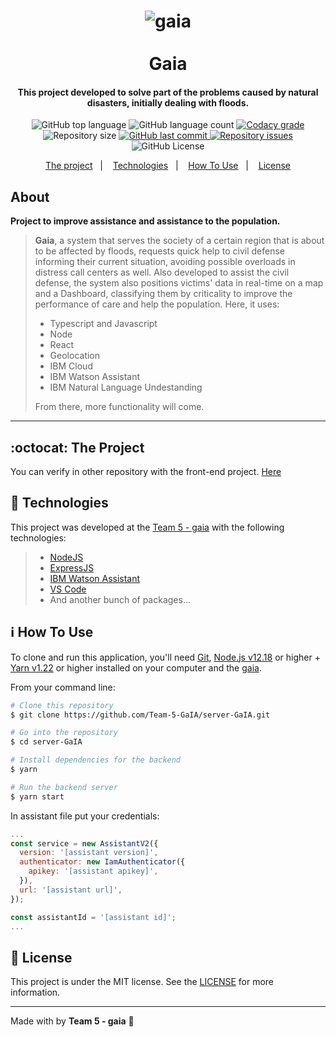 <h1 align="center">
    <img alt="gaia" src="https://res.cloudinary.com/dy7l1wk3y/image/upload/v1595578141/Github_Explorer_y2p07w.gif" />
    <br>
    <br>
    Gaia
    <br>
</h1>

<h4 align="center">
  This project developed to solve part of the problems caused by natural disasters, initially dealing with floods.
</h4>

<p align="center">
  <img alt="GitHub top language" src="https://img.shields.io/github/languages/top/Team-5-GaIA/server-GaIA.svg">

  <img alt="GitHub language count" src="https://img.shields.io/github/languages/count/Team-5-GaIA/server-GaIA.svg">

  <a href="https://www.codacy.com/app/Team-5-GaIA/server-GaIA?utm_source=github.com&amp;utm_medium=referral&amp;utm_content=Team-5-GaIA/server-GaIA&amp;utm_campaign=Badge_Grade">
    <img alt="Codacy grade" src="https://api.codacy.com/project/badge/Grade/691b85e51bf240b997ae6ff82ea41590">
  </a>

  <img alt="Repository size" src="https://img.shields.io/github/repo-size/Team-5-GaIA/server-GaIA.svg">
  <a href="https://github.com/Team-5-GaIA/server-GaIA/commits/master">
    <img alt="GitHub last commit" src="https://img.shields.io/github/last-commit/Team-5-GaIA/server-GaIA.svg">
  </a>

  <a href="https://github.com/Team-5-GaIA/server-GaIA/issues">
    <img alt="Repository issues" src="https://img.shields.io/github/issues/Team-5-GaIA/server-GaIA.svg">
  </a>

  <img alt="GitHub License" src="https://img.shields.io/github/license/Team-5-GaIA/server-GaIA.svg">
</p>

<p align="center">
  <a href="#octocat-the-project">The project</a>&nbsp;&nbsp;&nbsp;|&nbsp;&nbsp;&nbsp;
  <a href="#rocket-technologies">Technologies</a>&nbsp;&nbsp;&nbsp;|&nbsp;&nbsp;&nbsp;
  <a href="#information_source-how-to-use">How To Use</a>&nbsp;&nbsp;&nbsp;|&nbsp;&nbsp;&nbsp;
  <a href="#memo-license">License</a>
</p>

## About

**Project to improve assistance and assistance to the population.**
> **Gaia**, a system that serves the society of a certain region that is about to be affected by floods, requests quick help to civil defense informing their current situation, avoiding possible overloads in distress call centers as well. Also developed to assist the civil defense, the system also positions victims' data in real-time on a map and a Dashboard, classifying them by criticality to improve the performance of care and help the population. Here, it uses:
> - Typescript and Javascript
> - Node
> - React
> - Geolocation
> - IBM Cloud
> - IBM Watson Assistant
> - IBM Natural Language Undestanding
>
> From there, more functionality will come.

---

## :octocat: The Project

You can verify in other repository with the front-end project. [Here](https://github.com/Team-5-GaIA/web-GaIA)

## :rocket: Technologies

This project was developed at the [Team 5 - gaia](https://github.com/Team-5-GaIA) with the following technologies:

> - [NodeJS](https://nodejs.org)
> - [ExpressJS](https://expressjs.com/)
> - [IBM Watson Assistant](https://cloud.ibm.com/docs/assistant/getting-started.html#gettingstarted)
> - [VS Code](https://code.visualstudio.com/)
> - And another bunch of packages...

## :information_source: How To Use

To clone and run this application, you'll need [Git](https://git-scm.com), [Node.js v12.18][nodejs] or higher + [Yarn v1.22][yarn] or higher installed on your computer and the [gaia](https://github.com/Team-5-GaIA/server-GaIA).

From your command line:

```bash
# Clone this repository
$ git clone https://github.com/Team-5-GaIA/server-GaIA.git

# Go into the repository
$ cd server-GaIA

# Install dependencies for the backend
$ yarn

# Run the backend server
$ yarn start
```

In assistant file put your credentials:

```javascript
...
const service = new AssistantV2({
  version: '[assistant version]',
  authenticator: new IamAuthenticator({
    apikey: '[assistant apikey]',
  }),
  url: '[assistant url]',
});

const assistantId = '[assistant id]';
...
```

## :memo: License

This project is under the MIT license. See the [LICENSE](https://github.com/Team-5-GaIA/server-GaIA/blob/master/LICENSE) for more information.

---

Made with by **Team 5 - gaia** :wave:

[nodejs]: https://nodejs.org/
[yarn]: https://yarnpkg.com/
